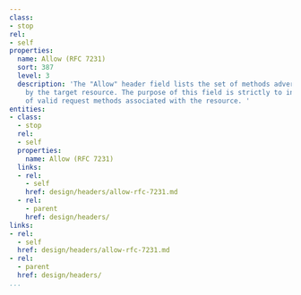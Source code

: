 ```yaml
---
class:
- stop
rel:
- self
properties:
  name: Allow (RFC 7231)
  sort: 387
  level: 3
  description: 'The "Allow" header field lists the set of methods advertised as supported
    by the target resource. The purpose of this field is strictly to inform the recipient
    of valid request methods associated with the resource. '
entities:
- class:
  - stop
  rel:
  - self
  properties:
    name: Allow (RFC 7231)
  links:
  - rel:
    - self
    href: design/headers/allow-rfc-7231.md
  - rel:
    - parent
    href: design/headers/
links:
- rel:
  - self
  href: design/headers/allow-rfc-7231.md
- rel:
  - parent
  href: design/headers/
...
```

